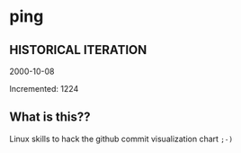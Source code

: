 # ping

## HISTORICAL ITERATION
2000-10-08

Incremented: 1224

## What is this?? 
Linux skills to hack the github commit visualization chart `;-)`
